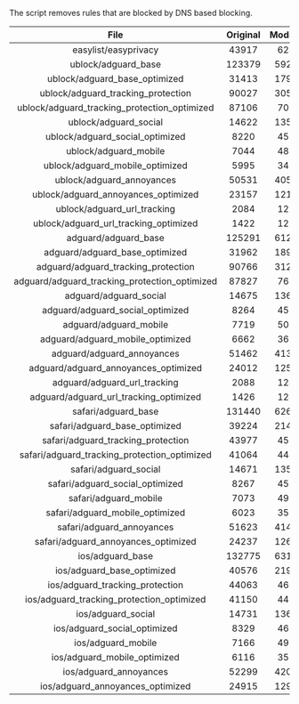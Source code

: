 The script removes rules that are blocked by DNS based blocking.


| File | Original | Modified |
|:----:|:-----:|:-----:|
| easylist/easyprivacy | 43917 | 6241 |
| ublock/adguard_base | 123379 | 59222 |
| ublock/adguard_base_optimized | 31413 | 17978 |
| ublock/adguard_tracking_protection | 90027 | 30597 |
| ublock/adguard_tracking_protection_optimized | 87106 | 7011 |
| ublock/adguard_social | 14622 | 13543 |
| ublock/adguard_social_optimized | 8220 | 4553 |
| ublock/adguard_mobile | 7044 | 4879 |
| ublock/adguard_mobile_optimized | 5995 | 3489 |
| ublock/adguard_annoyances | 50531 | 40538 |
| ublock/adguard_annoyances_optimized | 23157 | 12184 |
| ublock/adguard_url_tracking | 2084 | 1239 |
| ublock/adguard_url_tracking_optimized | 1422 | 1236 |
| adguard/adguard_base | 125291 | 61237 |
| adguard/adguard_base_optimized | 31962 | 18992 |
| adguard/adguard_tracking_protection | 90766 | 31282 |
| adguard/adguard_tracking_protection_optimized | 87827 | 7682 |
| adguard/adguard_social | 14675 | 13604 |
| adguard/adguard_social_optimized | 8264 | 4597 |
| adguard/adguard_mobile | 7719 | 5054 |
| adguard/adguard_mobile_optimized | 6662 | 3658 |
| adguard/adguard_annoyances | 51462 | 41390 |
| adguard/adguard_annoyances_optimized | 24012 | 12593 |
| adguard/adguard_url_tracking | 2088 | 1244 |
| adguard/adguard_url_tracking_optimized | 1426 | 1241 |
| safari/adguard_base | 131440 | 62664 |
| safari/adguard_base_optimized | 39224 | 21446 |
| safari/adguard_tracking_protection | 43977 | 4593 |
| safari/adguard_tracking_protection_optimized | 41064 | 4448 |
| safari/adguard_social | 14671 | 13594 |
| safari/adguard_social_optimized | 8267 | 4587 |
| safari/adguard_mobile | 7073 | 4915 |
| safari/adguard_mobile_optimized | 6023 | 3520 |
| safari/adguard_annoyances | 51623 | 41483 |
| safari/adguard_annoyances_optimized | 24237 | 12663 |
| ios/adguard_base | 132775 | 63181 |
| ios/adguard_base_optimized | 40576 | 21961 |
| ios/adguard_tracking_protection | 44063 | 4601 |
| ios/adguard_tracking_protection_optimized | 41150 | 4456 |
| ios/adguard_social | 14731 | 13626 |
| ios/adguard_social_optimized | 8329 | 4601 |
| ios/adguard_mobile | 7166 | 4956 |
| ios/adguard_mobile_optimized | 6116 | 3558 |
| ios/adguard_annoyances | 52299 | 42054 |
| ios/adguard_annoyances_optimized | 24915 | 12949 |